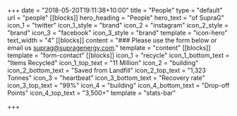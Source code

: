 +++
date = "2018-05-20T19:11:38+10:00"
title = "People"
type = "default"
url = "people"
[[blocks]]
hero_heading = "People"
hero_text = "of SupraG"
icon_1 = "twitter"
icon_1_style = "brand"
icon_2 = "instagram"
icon_2_style = "brand"
icon_3 = "facebook"
icon_3_style = "brand"
template = "icon-hero"
text_width = "4"
[[blocks]]
content = "### Please use the form below or email us [suprag@supragenergy.com](mailto:suprag@supragenergy.com)."
template = "content"
[[blocks]]
template = "form-contact"
[[blocks]]
icon_1 = "recycle"
icon_1_bottom_text = "Items Recycled"
icon_1_top_text = "11 Million"
icon_2 = "building"
icon_2_bottom_text = "Saved from Landfill"
icon_2_top_text = "1,323 Tonnes"
icon_3 = "heartbeat"
icon_3_bottom_text = "Recovery rate"
icon_3_top_text = "99%"
icon_4 = "building"
icon_4_bottom_text = "Drop-off Points"
icon_4_top_text = "3,500+"
template = "stats-bar"

+++
